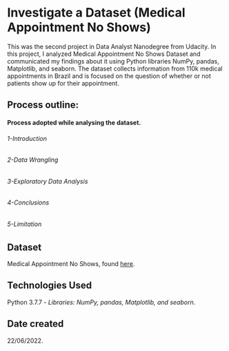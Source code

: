# Investigate a Dataset (Medical Appointment No Shows)
This was the second project in Data Analyst Nanodegree from Udacity. In this project, I analyzed Medical Appointment No Shows Dataset and communicated my findings about it using Python libraries NumPy, pandas, Matplotlib, and seaborn. The dataset collects information from 110k medical appointments in Brazil and is focused on the question of whether or not patients show up for their appointment.


## Process outline: 
#### Process adopted while analysing the dataset.
###### 1-Introduction
###### 2-Data Wrangling
###### 3-Exploratory Data Analysis
###### 4-Conclusions
###### 5-Limitation

## Dataset
Medical Appointment No Shows, found [here](https://d17h27t6h515a5.cloudfront.net/topher/2017/October/59dd2e9a_noshowappointments-kagglev2-may-2016/noshowappointments-kagglev2-may-2016.csv.).

## Technologies Used
Python 3.7.7 -  *Libraries: NumPy, pandas, Matplotlib, and seaborn*.

## Date created
22/06/2022.